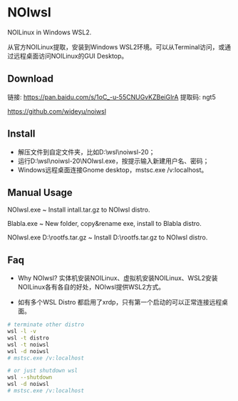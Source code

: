 # NOIwsl

NOILinux in Windows WSL2.

从官方NOILinux提取，安装到Windows WSL2环境。可以从Terminal访问，或通过远程桌面访问NOILinux的GUI Desktop。

## Download
链接: https://pan.baidu.com/s/1oC_-u-55CNUGvKZBeiGIrA 提取码: ngt5

https://github.com/wideyu/noiwsl

## Install
* 解压文件到自定文件夹，比如D:\wsl\noiwsl-20；
* 运行D:\wsl\noiwsl-20\NOIwsl.exe，按提示输入新建用户名、密码；
* Windows远程桌面连接Gnome desktop，mstsc.exe /v:localhost。

## Manual Usage
NOIwsl.exe ~ Install intall.tar.gz to NOIwsl distro.

Blabla.exe ~ New folder, copy&rename exe, install to Blabla distro.

NOIwsl.exe D:\rootfs.tar.gz ~ Install D:\rootfs.tar.gz to NOIwsl distro.

## Faq
* Why NOIwsl?
实体机安装NOILinux、虚拟机安装NOILinux、WSL2安装NOILinux各有各自的好处，NOIwsl提供WSL2方式。

* 如有多个WSL Distro 都启用了xrdp，只有第一个启动的可以正常连接远程桌面。
```bash
# terminate other distro
wsl -l -v
wsl -t distro
wsl -t noiwsl
wsl -d noiwsl
# mstsc.exe /v:localhost

# or just shutdown wsl
wsl --shutdown
wsl -d noiwsl
# mstsc.exe /v:localhost
```
